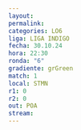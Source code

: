 ```yaml
---
layout: 
permalink: 
categories: LO6
liga: LIGA INDIGO
fecha: 30.10.24
hora: 22:30
ronda: "6"
gradiente: grGreen
match: 1
local: STMN
r1: 0
r2: 0
out: POA
stream:
---
```

